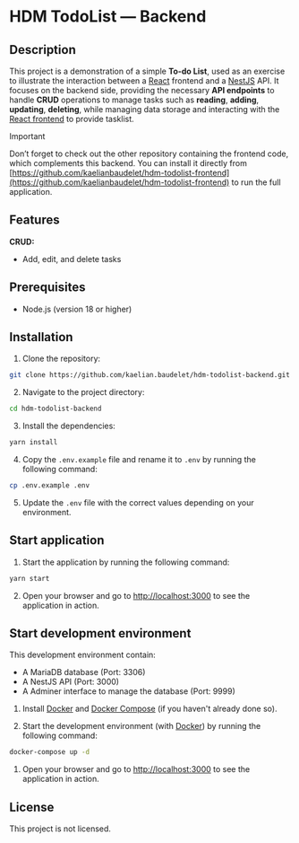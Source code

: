 <!-- markdownlint-disable MD029 -->
# HDM TodoList — Backend

## Description

This project is a demonstration of a simple **To-do List**, used as an exercise to illustrate the interaction between a [React](https://react.dev/) frontend and a [NestJS](https://nestjs.com/) API. It focuses on the backend side, providing the necessary **API endpoints** to handle **CRUD** operations to manage tasks such as **reading**, **adding**, **updating**, **deleting**, while managing data storage and interacting with the [React frontend](https://github.com/kaelianbaudelet/hdm-todolist-frontend) to provide tasklist.

> [!IMPORTANT]
> Don’t forget to check out the other repository containing the frontend code, which complements this backend. You can install it directly from [https://github.com/kaelianbaudelet/hdm-todolist-frontend](https://github.com/kaelianbaudelet/hdm-todolist-frontend) to run the full application.

## Features

**CRUD:**

- Add, edit, and delete tasks

## Prerequisites

- Node.js (version 18 or higher)

## Installation

1. Clone the repository:

  ```bash
  git clone https://github.com/kaelian.baudelet/hdm-todolist-backend.git
  ```

2. Navigate to the project directory:

  ```bash
  cd hdm-todolist-backend
  ```

3. Install the dependencies:

  ```bash
  yarn install
  ```

4. Copy the `.env.example` file and rename it to `.env` by running the following command:

  ```bash
  cp .env.example .env
  ```

5. Update the `.env` file with the correct values depending on your environment.

## Start application

1. Start the application by running the following command:

  ```bash
  yarn start
  ```

2. Open your browser and go to [http://localhost:3000](http://localhost:3000) to see the application in action.

## Start development environment

This development environment contain:

- A MariaDB database (Port: 3306)
- A NestJS API (Port: 3000)
- A Adminer interface to manage the database (Port: 9999)

1. Install [Docker](https://www.docker.com/) and [Docker Compose](https://docs.docker.com/compose/) (if you haven't already done so).

2. Start the development environment (with [Docker](https://www.docker.com/)) by running the following command:

  ```bash
  docker-compose up -d
  ```

1. Open your browser and go to [http://localhost:3000](http://localhost:3000) to see the application in action.

## License

This project is not licensed.
